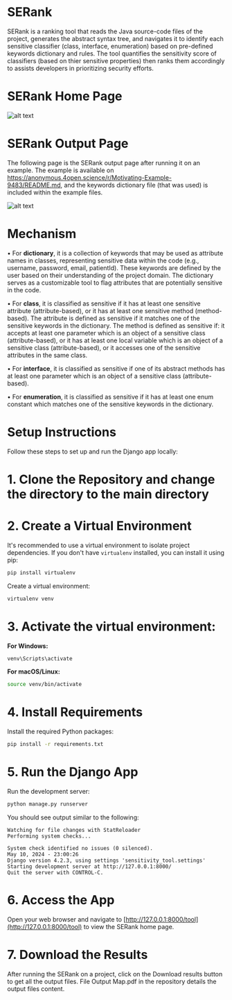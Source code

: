 # SERank
SERank is a ranking tool that reads the Java source-code files of the project, generates the abstract syntax tree, and navigates it to identify each sensitive classifier (class, interface, enumeration) based on pre-defined keywords dictionary and rules. The tool quantifies the sensitivity score of classifiers (based on thier sensitive properties) then ranks them accordingly to assists developers in prioritizing security efforts.

# SERank Home Page
![alt text](https://github.com/user-attachments/assets/59d4ace1-4745-4708-840d-52f62581d6c6)

# SERank Output Page
The following page is the SERank output page after running it on an example. The example is available on https://anonymous.4open.science/r/Motivating-Example-9483/README.md, and the keywords dictionary file (that was used) is included within the example files.

![alt text](https://github.com/user-attachments/assets/565b6261-c3ea-454c-ba75-464cede4ed5a)

# Mechanism
•	For **dictionary**, it is a collection of keywords that may be used as attribute names in classes, representing sensitive data within the code (e.g., username, password, email, patientId). These keywords are defined by the user based on their understanding of the project domain. The dictionary serves as a customizable tool to flag attributes that are potentially sensitive in the code.

•	For **class**, it is classified as sensitive if it has at least one sensitive attribute (attribute-based), or it has at least one sensitive method (method-based). The attribute is defined as sensitive if it matches one of the sensitive keywords in the dictionary. The method is defined as sensitive if: it accepts at least one parameter which is an object of a sensitive class (attribute-based), or it has at least one local variable which is an object of a sensitive class (attribute-based), or it accesses one of the sensitive attributes in the same class.

•	For **interface**, it is classified as sensitive if one of its abstract methods has at least one parameter which is an object of a sensitive class (attribute-based).

•	For **enumeration**, it is classified as sensitive if it has at least one enum constant which matches one of the sensitive keywords in the dictionary.

# Setup Instructions

Follow these steps to set up and run the Django app locally:

# 1. Clone the Repository and change the directory to the main directory 


# 2. Create a Virtual Environment

It's recommended to use a virtual environment to isolate project dependencies. If you don't have `virtualenv` installed, you can install it using pip:

```bash
pip install virtualenv
```

Create a virtual environment:

```bash
virtualenv venv
```

# 3. Activate the virtual environment:

**For Windows:**

```bash
venv\Scripts\activate
```

**For macOS/Linux:**

```bash
source venv/bin/activate
```

# 4. Install Requirements

Install the required Python packages:

```bash
pip install -r requirements.txt
```

# 5. Run the Django App

Run the development server:

```bash
python manage.py runserver
```

You should see output similar to the following:

```
Watching for file changes with StatReloader
Performing system checks...

System check identified no issues (0 silenced).
May 10, 2024 - 23:00:26
Django version 4.2.3, using settings 'sensitivity_tool.settings'
Starting development server at http://127.0.0.1:8000/
Quit the server with CONTROL-C.
```


# 6. Access the App

Open your web browser and navigate to [http://127.0.0.1:8000/tool](http://127.0.0.1:8000/tool) to view the SERank home page.



# 7. Download the Results

After running the SERank on a project, click on the Download results button to get all the output files. File Output Map.pdf in the repository details the output files content.
